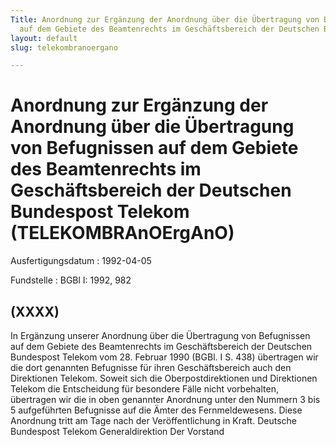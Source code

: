 ```yaml
---
Title: Anordnung zur Ergänzung der Anordnung über die Übertragung von Befugnissen
  auf dem Gebiete des Beamtenrechts im Geschäftsbereich der Deutschen Bundespost Telekom
layout: default
slug: telekombranoergano

---
```


# Anordnung zur Ergänzung der Anordnung über die Übertragung von Befugnissen auf dem Gebiete des Beamtenrechts im Geschäftsbereich der Deutschen Bundespost Telekom (TELEKOMBRAnOErgAnO)

Ausfertigungsdatum
:   1992-04-05

Fundstelle
:   BGBl I: 1992, 982



## (XXXX)

In Ergänzung unserer Anordnung über die Übertragung von Befugnissen
auf dem Gebiete des Beamtenrechts im Geschäftsbereich der Deutschen
Bundespost Telekom vom 28. Februar 1990 (BGBl. I S. 438) übertragen
wir die dort genannten Befugnisse für ihren Geschäftsbereich auch den
Direktionen Telekom.
Soweit sich die Oberpostdirektionen und Direktionen Telekom die
Entscheidung für besondere Fälle nicht vorbehalten, übertragen wir die
in oben genannter Anordnung unter den Nummern 3 bis 5 aufgeführten
Befugnisse auf die Ämter des Fernmeldewesens.
Diese Anordnung tritt am Tage nach der Veröffentlichung in Kraft.
Deutsche Bundespost Telekom
Generaldirektion
Der Vorstand

